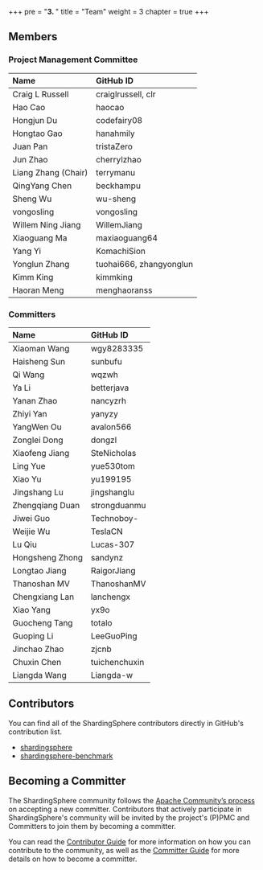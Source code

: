 +++
pre = "<b>3. </b>"
title = "Team"
weight = 3
chapter = true
+++

## Members

### Project Management Committee

| Name                | GitHub ID               |
| :------------------ | :---------------------- |
| Craig L Russell     | craiglrussell, clr      |
| Hao Cao             | haocao                  |
| Hongjun Du          | codefairy08             |
| Hongtao Gao         | hanahmily               |
| Juan Pan            | tristaZero              |
| Jun Zhao            | cherrylzhao             |
| Liang Zhang (Chair) | terrymanu               |
| QingYang Chen       | beckhampu               |
| Sheng Wu            | wu-sheng                |
| vongosling          | vongosling              |
| Willem Ning Jiang   | WillemJiang             |
| Xiaoguang Ma        | maxiaoguang64           |
| Yang Yi             | KomachiSion             |
| Yonglun Zhang       | tuohai666, zhangyonglun |
| Kimm King           | kimmking                |
| Haoran Meng         | menghaoranss            |

### Committers

| Name            | GitHub ID               |
| :-------------- | :---------------------- |
| Xiaoman Wang    | wgy8283335              |
| Haisheng Sun    | sunbufu                 |
| Qi Wang         | wqzwh                   |
| Ya Li           | betterjava              |
| Yanan Zhao      | nancyzrh                |
| Zhiyi Yan       | yanyzy                  |
| YangWen Ou      | avalon566               |
| Zonglei Dong    | dongzl                  |
| Xiaofeng Jiang  | SteNicholas             |
| Ling Yue        | yue530tom               |
| Xiao Yu         | yu199195                |
| Jingshang Lu    | jingshanglu             |
| Zhengqiang Duan | strongduanmu            |
| Jiwei Guo       | Technoboy-              |
| Weijie Wu       | TeslaCN                 |
| Lu Qiu          | Lucas-307               |
| Hongsheng Zhong | sandynz                 |
| Longtao Jiang   | RaigorJiang             |
| Thanoshan MV    | ThanoshanMV             |
| Chengxiang Lan  | lanchengx               |
| Xiao Yang       | yx9o                    |
| Guocheng Tang   | totalo                  |
| Guoping Li      | LeeGuoPing              |
| Jinchao Zhao    | zjcnb                   |
| Chuxin Chen     | tuichenchuxin           |
| Liangda Wang    | Liangda-w               |

## Contributors

You can find all of the ShardingSphere contributors directly in GitHub's contribution list.

- [shardingsphere](https://github.com/apache/shardingsphere/graphs/contributors)
- [shardingsphere-benchmark](https://github.com/apache/shardingsphere-benchmark)

## Becoming a Committer

The ShardingSphere community follows the [Apache Community’s process](http://community.apache.org/newcommitter.html) on accepting a new committer.
Contributors that actively participate in ShardingSphere's community will be invited by the project's (P)PMC and Committers to join them by becoming a committer.

You can read the [Contributor Guide](/en/contribute/contributor/) for more information on how you can contribute to the community, as well as the [Committer Guide](/en/contribute/committer/) for more details on how to become a committer.
